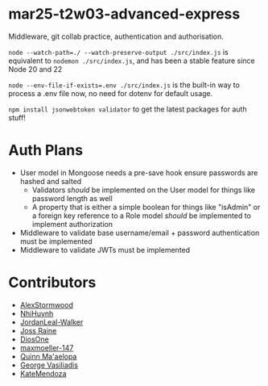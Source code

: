 # mar25-t2w03-advanced-express
Middleware, git collab practice, authentication and authorisation.



`node --watch-path=./ --watch-preserve-output ./src/index.js` is equivalent to `nodemon ./src/index.js`, and has been a stable feature since Node 20 and 22 

`node --env-file-if-exists=.env ./src/index.js` is the built-in way to process a .env file now, no need for dotenv for default usage.

`npm install jsonwebtoken validator` to get the latest packages for auth stuff!

# Auth Plans

- User model in Mongoose needs a pre-save hook ensure passwords are hashed and salted
	- Validators _should_ be implemented on the User model for things like password length as well
	- A property that is either a simple boolean for things like "isAdmin" or a foreign key reference to a Role model _should_ be implemented to implement authorization
- Middleware to validate base username/email + password authentication must be implemented
- Middleware to validate JWTs must be implemented


# Contributors

- [AlexStormwood](https://github.com/AlexStormwood)
- [NhiHuynh](https://github.com/lulu-codes)
- [JordanLeal-Walker](https://github.com/jordanleal12)
- [Joss Raine](https://github.com/truth-josstice)
- [DiosOne](https://github.com/DiosOne)
- [maxmoeller-147](https://github.com/maxmoeller-147)
- [Quinn Ma'aelopa](github.com/quinnsm97)
- [George Vasiliadis](https://github.com/GVasing)
- [KateMendoza](https://github.com/DellieKate)



